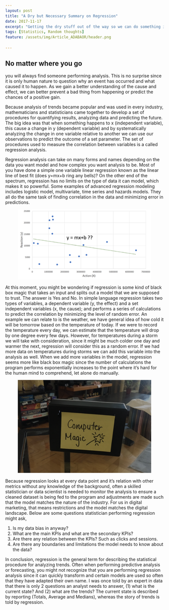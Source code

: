 ```yaml
---
layout: post
title: "A Dry but Necessary Summary on Regression"
date: 2017-11-17
excerpt: "Getting the dry stuff out of the way so we can do something interesting."
tags: [Statistics, Random thoughts]
feature: /assets/img/Article_ADABAOR/header.png

---
```


## No matter where you go 

you will always find someone performing analysis. This is no surprise since it is only human nature to question why an event has occurred and what caused it to happen. As we gain a better understanding of the cause and effect, we can better prevent a bad thing from happening or predict the chances of a positive gain.

Because analysis of trends became popular and was used in every industry, mathematicians and statisticians came together to develop a set of procedures for quantifying results, analyzing data and predicting the future. The big idea was that when something happens to x (independent variable), this cause a change in y (dependent variable) and by systematically analyzing the change in one variable relative to another we can use our observations to predict the outcome of a set parameter. The set of procedures used to measure the correlation between variables is a called regression analysis.
 
Regression analysis can take on many forms and names depending on the data you want model and how complex you want analysis to be. Most of you have done a simple one variable linear regression known as the linear line of best fit (does y=mx+b ring any bells)? On the other end of the spectrum, regression has no limits on the type of data it can model, which makes it so powerful. Some examples of advanced regression modeling includes logistic model, multivariate, time series and hazards models. They all do the same task of finding correlation in the data and minimizing error in predictions.

 
<center><figure>
	<img src="/assets/img/Article_ADABAOR/regression.PNG">
</figure></center>

At this moment, you might be wondering if regression is some kind of black box magic that takes an input and splits out a model that we are supposed to trust. The answer is Yes and No. In simple language regression takes two types of variables, a dependent variable (y, the effect) and a set independent variables (x, the cause); and performs a series of calculations to predict the correlation by minimizing the level of random error. An example we can relate to is the weather, we have general idea of how cold it will be tomorrow based on the temperature of today. If we were to record the temperature every day, we can estimate that the temperature will drop by one degree every few days. However, for temperatures during a storm we will take with consideration, since it might be much colder one day and warmer the next, regression will consider this as a random error. If we had more data on temperatures during storms we can add this variable into the analysis as well. When we add more variables in the model, regression seems more like black box magic since the number of calculations the program performs exponentially increases to the point where it’s hard for the human mind to comprehend, let alone do manually.


<center><figure>
	<img src="/assets/img/Article_ADABAOR/computermagic.PNG">
</figure></center>

Because regression looks at every data point and it’s relation with other metrics without any knowledge of the background, often a skilled statistician or data scientist is needed to monitor the analysis to ensure a cleaned dataset is being fed to the program and adjustments are made such that the model matches the nature of the industry. For us in digital marketing, that means restrictions and the model matches the digital landscape. Below are some questions statistician performing regression might ask,
 
1.   Is my data bias in anyway?
2.   What are the main KPIs and what are the secondary KPIs?
3.   Are there any relation between the KPIs? Such as clicks and sessions.
4.   Are there any boundaries and limitations the model needs to know about the data?
 
In conclusion, regression is the general term for describing the statistical procedure for analyzing trends. Often when performing predictive analysis or forecasting, you might not recognize that you are performing regression analysis since it can quickly transform and certain models are used so often that they have adapted their own name. I was once told by an expert in data that there is only 2 questions an analyst needs to answer, (1) what is the current state? And (2) what are the trends? The current state is described by reporting (Totals, Average and Medians), whereas the story of trends is told by regression.

 